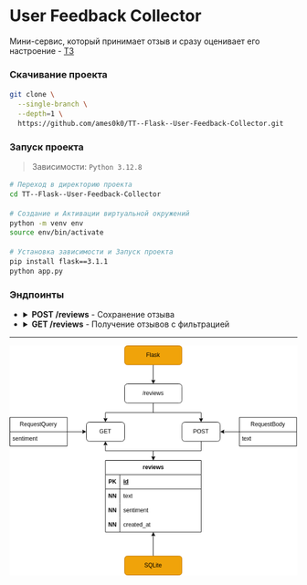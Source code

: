 # User Feedback Collector

Мини-сервис, который принимает отзыв и сразу оценивает его настроение - [ТЗ](./_readme/TestTask.md)

### Скачивание проекта
```bash
git clone \
  --single-branch \
  --depth=1 \
  https://github.com/ames0k0/TT--Flask--User-Feedback-Collector.git
```

### Запуск проекта
> Зависимости: `Python 3.12.8`
```bash
# Переход в директорию проекта
cd TT--Flask--User-Feedback-Collector

# Создание и Активации виртуальной окружений
python -m venv env
source env/bin/activate

# Установка зависимости и Запуск проекта
pip install flask==3.1.1
python app.py
```

### Эндпоинты
- <details>
  <summary><strong>POST /reviews</strong> - Сохранение отзыва</summary>

  | Тело запроса    | Тип   | Описание  | Пример                    |
  | --------------- | ----- | --------- | ------------------------- |
  | *               | JSON  | Отзыв     | { "text": "ваш отзыв" }   |

  ```bash
  curl -X 'POST' \
    -H 'Content-type: application/json' \
    -d '{ "text": "ваш отзыв" }' \
    'http://127.0.0.1:5000/reviews'
  ```

  ```json
  {
    "id":3,
    "text":"ваш отзыв",
    "created_at":"2025-07-08T16:06:20.003726+00:00",
    "sentiment":"neutral"
  }
  ```
  </details>
- <details>
  <summary><strong>GET /reviews</strong> - Получение отзывов с фильтрацией</summary>

  | Параметры запроса   | Тип       | Описание              | Пример                |
  | ------------------- | --------- | --------------------- | --------------------- |
  | sentiment           | Строка    | Фильтр по настроение  | sentiment=negative    |

  ```bash
  curl -X 'GET' \
    'http://127.0.0.1:5000/reviews'
  ```

  ```json
  [
    {
      "id": 1,
      "sentiment": "negative",
      "text": "хорошо \nплохо\n\n\nплохо",
      "created_at": "2025-07-08T13:10:49.659703+00:00"
    }
    {
      "id": 2,
      "text": "хорошо",
      "sentiment": "positive",
      "created_at": "2025-07-08T13:10:52.068051+00:00"
    },
    {
      "id":3,
      "text":"ваш отзыв",
      "sentiment":"neutral",
      "created_at":"2025-07-08T16:06:20.003726+00:00"
    }
  ]
  ```

  ```bash
  curl -X 'GET' \
    'http://127.0.0.1:5000/reviews?sentiment=negative'
  ```

  ```json
  [
    {
      "id": 1,
      "text": "хорошо \nплохо\n\n\nплохо",
      "sentiment": "negative",
      "created_at": "2025-07-08T13:10:49.659703+00:00"
    }
  ]
  ```

  </details>

---

<p align="center"><img src="./_readme/Diagram.drawio.png" /></p>
